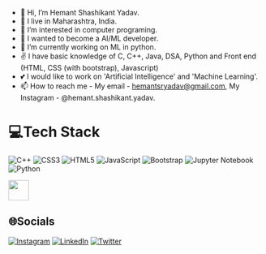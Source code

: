- 👋 Hi, I’m Hemant Shashikant Yadav.
- 📍 I live in Maharashtra, India.
- 👀 I’m interested in computer programing.
- 🔭 I wanted to become a AI/ML developer. 
- 🌱 I’m currently working on ML in python.
- ✌️ I have basic knowledge of C, C++, Java, DSA, Python and Front end (HTML, CSS (with bootstrap), Javascript) 
- 💕 I would like to work on 'Artificial Intelligence' and 'Machine Learning'.
- 📫 How to reach me - My email - hemantsryadav@gmail.com, My Instagram - @hemant.shashikant.yadav.




# 💻Tech Stack
![C++](https://img.shields.io/badge/c++-%2300599C.svg?style=for-the-badge&logo=c%2B%2B&logoColor=white) ![CSS3](https://img.shields.io/badge/css3-%231572B6.svg?style=for-the-badge&logo=css3&logoColor=white) ![HTML5](https://img.shields.io/badge/html5-%23E34F26.svg?style=for-the-badge&logo=html5&logoColor=white) ![JavaScript](https://img.shields.io/badge/javascript-%23323330.svg?style=for-the-badge&logo=javascript&logoColor=%23F7DF1E) ![Bootstrap](https://img.shields.io/badge/bootstrap-%23563D7C.svg?style=for-the-badge&logo=bootstrap&logoColor=white) ![Jupyter Notebook](https://img.shields.io/badge/jupyter-%23FA0F00.svg?style=for-the-badge&logo=jupyter&logoColor=white) ![Python](https://img.shields.io/badge/python-3670A0?style=for-the-badge&logo=python&logoColor=ffdd54)

<a href = "https://code.visualstudio.com/" target="_blank"><img height="40" src="https://upload.wikimedia.org/wikipedia/commons/thumb/9/9a/Visual_Studio_Code_1.35_icon.svg/1200px-Visual_Studio_Code_1.35_icon.svg.png"></a>  



## 🌐Socials
[![Instagram](https://img.shields.io/badge/Instagram-%23E4405F.svg?logo=Instagram&logoColor=white)](https://instagram.com/hemant.shashikant.yadav) [![LinkedIn](https://img.shields.io/badge/LinkedIn-%230077B5.svg?logo=linkedin&logoColor=white)](https://linkedin.com/in/hemant-yadav-75a22622a) [![Twitter](https://img.shields.io/badge/Twitter-%231DA1F2.svg?logo=Twitter&logoColor=white)](https://twitter.com/HemantShYadav) 

  
  
  
  
  
